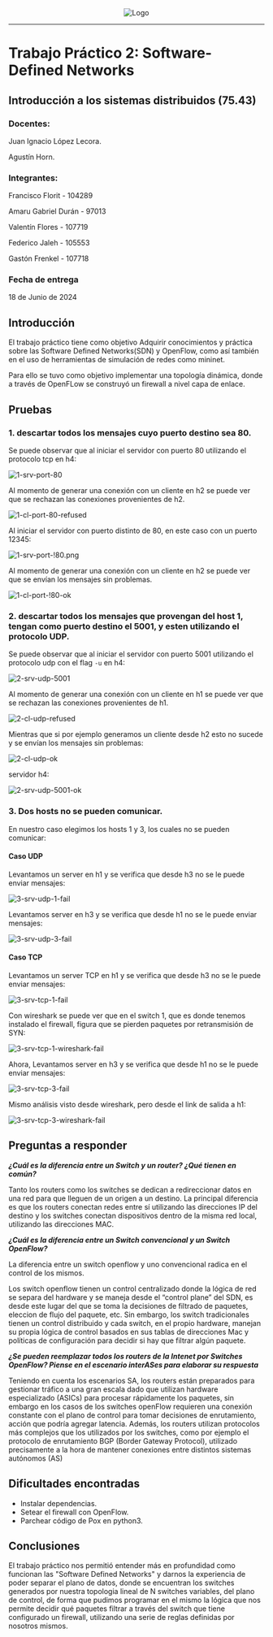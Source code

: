 <div style="text-align: center;">
  <img src="images/logo-fiuba.png" alt="Logo">
</div>

---

  # Trabajo Práctico 2: Software-Defined Networks

  ## Introducción a los sistemas distribuidos (75.43)

  ### Docentes:
  Juan Ignacio López Lecora.

  Agustín Horn.

  ### Integrantes:

  Francisco Florit - 104289

  Amaru Gabriel Durán - 97013

  Valentín Flores - 107719

  Federico Jaleh - 105553

  Gastón Frenkel - 107718

  ### Fecha de entrega

  18 de Junio de 2024



<div style="page-break-after: always;"></div>

## Introducción

El trabajo práctico tiene como objetivo Adquirir conocimientos y práctica sobre las Software Defined Networks(SDN) y OpenFlow, como así también en el uso de herramientas de simulación de redes como mininet.

Para ello se tuvo como objetivo implementar una topología dinámica, donde a través de OpenFLow se construyó un firewall a nivel capa de enlace.


## Pruebas

### 1. descartar todos los mensajes cuyo puerto destino sea 80.

Se puede observar que al iniciar el servidor con puerto 80 utilizando el protocolo tcp en h4:

![1-srv-port-80](images/1-srv-port-80.png)

Al momento de generar una conexión con un cliente en h2 se puede ver que se rechazan las conexiones provenientes de h2.

![1-cl-port-80-refused](images/1-cl-port-80-refused.png)

Al iniciar el servidor con puerto distinto de 80, en este caso con un puerto 12345:

![1-srv-port-!80.png](images/1-srv-port-!80.png)

Al momento de generar una conexión con un cliente en h2 se puede ver que se envían los mensajes sin problemas.

![1-cl-port-!80-ok](images/1-cl-port-!80-ok.png)

### 2. descartar todos los mensajes que provengan del host 1, tengan como puerto destino el 5001, y esten utilizando el protocolo UDP.

Se puede observar que al iniciar el servidor con puerto 5001 utilizando el protocolo udp con el flag `-u` en h4:

![2-srv-udp-5001](images/2-srv-udp-5001.png)

Al momento de generar una conexión con un cliente en h1 se puede ver que se rechazan las conexiones provenientes de h1.

![2-cl-udp-refused](images/2-cl-udp-refused.png)

Mientras que si por ejemplo generamos un cliente desde h2 esto no sucede y se envían los mensajes sin problemas:

![2-cl-udp-ok](images/2-cl-udp-ok.png)

servidor h4:

![2-srv-udp-5001-ok](images/2-srv-udp-5001-ok.png)


### 3. Dos hosts no se pueden comunicar.

En nuestro caso elegimos los hosts 1 y 3, los cuales no se pueden comunicar:

#### Caso UDP

Levantamos un server en h1 y se verifica que desde h3 no se le puede enviar mensajes:

![3-srv-udp-1-fail](images/3-srv-udp-1-fail.png)

Levantamos server en h3 y se verifica que desde h1 no se le puede enviar mensajes:

![3-srv-udp-3-fail](images/3-srv-udp-3-fail.png)

#### Caso TCP

Levantamos un server TCP en h1 y se verifica que desde h3 no se le puede enviar mensajes:

![3-srv-tcp-1-fail](images/3-srv-tcp-1-fail.png)

Con wireshark se puede ver que en el switch 1, que es donde tenemos instalado el firewall, figura que se pierden paquetes por retransmisión de SYN:

![3-srv-tcp-1-wireshark-fail](images/3-srv-tcp-1-wireshark-fail.png)

Ahora, Levantamos server en h3 y se verifica que desde h1 no se le puede enviar mensajes:

![3-srv-tcp-3-fail](images/3-srv-tcp-3-fail.png)

Mismo análisis visto desde wireshark, pero desde el link de salida a h1:

![3-srv-tcp-3-wireshark-fail](images/3-srv-tcp-3-wireshark-fail.png)

## Preguntas a responder

_**¿Cuál es la diferencia entre un Switch y un router? ¿Qué tienen en común?**_

Tanto los routers como los switches se dedican a redireccionar datos en una red para que lleguen de un origen a un destino. La principal diferencia es que los routers conectan redes entre sí utilizando las direcciones IP del destino y los switches conectan dispositivos dentro de la misma red local, utilizando las direcciones MAC.


_**¿Cuál es la diferencia entre un Switch convencional y un Switch OpenFlow?**_

La diferencia entre un switch openflow y uno convencional radica en el control de los mismos. 

Los switch openflow tienen un control centralizado donde la lógica de red se separa del hardware y se maneja desde el “control plane” del SDN, es desde este lugar del que se toma la decisiones de filtrado de paquetes, eleccion de flujo del paquete, etc. Sin embargo, los switch tradicionales tienen un control distribuido y cada switch, en el propio hardware, manejan su propia lógica de control basados en sus tablas de direcciones Mac y políticas de configuración para decidir si hay que filtrar algún paquete.


_**¿Se pueden reemplazar todos los routers de la Intenet por Switches OpenFlow? Piense en el escenario interASes para
elaborar su respuesta**_

Teniendo en cuenta los escenarios SA, los routers están preparados para gestionar tráfico a una gran escala dado que utilizan hardware especializado (ASICs) para procesar rápidamente los paquetes, sin embargo en los casos de los switches openFlow requieren una conexión constante con el plano de control para tomar decisiones de enrutamiento, acción que podría agregar latencia. Además, los routers utilizan protocolos más complejos que los utilizados por los switches, como por ejemplo el protocolo de enrutamiento BGP (Border Gateway Protocol), utilizado precisamente a la hora de mantener conexiones entre distintos sistemas autónomos (AS)

## Dificultades encontradas

- Instalar dependencias.
- Setear el firewall con OpenFlow.
- Parchear código de Pox en python3.

## Conclusiones

El trabajo práctico nos permitió entender más en profundidad como funcionan las "Software Defined Networks" y darnos la experiencia de poder separar el plano de datos, donde se encuentran los switches generados por nuestra topologia lineal de N switches variables, del plano de control, de forma que pudimos programar en el mismo la lógica que nos permite decidir qué paquetes filtrar a través del switch que tiene configurado un firewall, utilizando una serie de reglas definidas por nosotros mismos.
